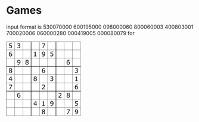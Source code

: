 # Games
input format is 
530070000 600195000 098000060 800060003 400803001 700020006 060000280 000419005 000080079
for 

<img src="Images/sample.png" width="200">
